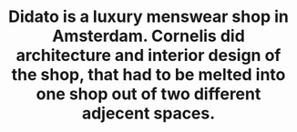 ---
layout: case
category: cases
title: "Didato is a luxury menswear shop in Amsterdam. Cornelis did architecture and interior design of the shop, that had to be melted into one shop out of two different adjecent spaces."
pictures:
  - url: didato/1.jpg
  - url: didato/2.jpg
  - url: didato/3.jpg
  - url: didato/4.jpg
---